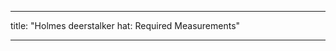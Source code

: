 - - -
title: "Holmes deerstalker hat: Required Measurements"
- - -

<PatternMeasurements pattern='holmes' />
